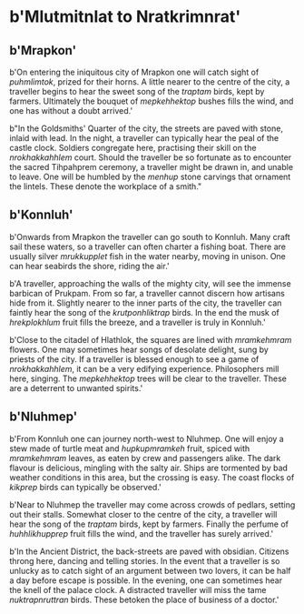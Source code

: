 # b'Mlutmitnlat to Nratkrimnrat'

## b'Mrapkon'
b'On entering the iniquitous city of Mrapkon one will catch sight of *puhmlimtok*, prized for their horns. A little nearer to the centre of the city, a traveller begins to hear the sweet song of the *traptam* birds, kept by farmers. Ultimately the bouquet of *mepkehhektop* bushes fills the wind, and one has without a doubt arrived.'

b"In the Goldsmiths' Quarter of the city, the streets are paved with stone, inlaid with lead. In the night, a traveller can typically hear the peal of the castle clock. Soldiers congregate here, practising their skill on the *nrokhakkahhlem* court. Should the traveller be so fortunate as to encounter the sacred Tihpahprem ceremony, a traveller might be drawn in, and unable to leave. One will be humbled by the *menhup* stone carvings that ornament the lintels. These denote the workplace of a smith."

## b'Konnluh'
b'Onwards from Mrapkon the traveller can go south to Konnluh. Many craft sail these waters, so a traveller can often charter a fishing boat. There are usually silver *mrukkupplet* fish in the water nearby, moving in unison. One can hear seabirds the shore, riding the air.'

b'A traveller, approaching the walls of the mighty city, will see the immense barbican of Prukpam. From so far, a traveller cannot discern how artisans hide from it. Slightly nearer to the inner parts of the city, the traveller can faintly hear the song of the *krutponhliktrap* birds. In the end the musk of *hrekplokhlum* fruit fills the breeze, and a traveller is truly in Konnluh.'

b'Close to the citadel of Hlathlok, the squares are lined with *mramkehmram* flowers. One may sometimes hear songs of desolate delight, sung by priests of the city. If a traveller is blessed enough to see a game of *nrokhakkahhlem*, it can be a very edifying experience. Philosophers mill here, singing. The *mepkehhektop* trees will be clear to the traveller. These are a deterrent to unwanted spirits.'

## b'Nluhmep'
b'From Konnluh one can journey north-west to Nluhmep. One will enjoy a stew made of turtle meat and *hupkupmramkeh* fruit, spiced with *mramkehmram* leaves, as eaten by crew and passengers alike. The dark flavour is delicious, mingling with the salty air. Ships are tormented by bad weather conditions in this area, but the crossing is easy. The coast flocks of *kikprep* birds can typically be observed.'

b'Near to Nluhmep the traveller may come across crowds of pedlars, setting out their stalls. Somewhat closer to the centre of the city, a traveller will hear the song of the *traptam* birds, kept by farmers. Finally the perfume of *huhhlikhupprep* fruit fills the wind, and the traveller has surely arrived.'

b'In the Ancient District, the back-streets are paved with obsidian. Citizens throng here, dancing and telling stories. In the event that a traveller is so unlucky as to catch sight of an argument between two lovers, it can be half a day before escape is possible. In the evening, one can sometimes hear the knell of the palace clock. A distracted traveller will miss the tame *nuktrapnruttran* birds. These betoken the place of business of a doctor.'

